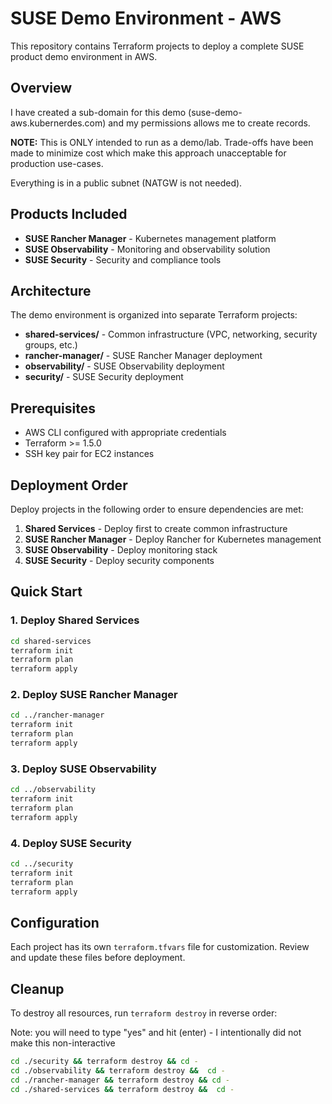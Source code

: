 # SUSE Demo Environment - AWS

This repository contains Terraform projects to deploy a complete SUSE product demo environment in AWS.

## Overview
I have created a sub-domain for this demo (suse-demo-aws.kubernerdes.com) and my permissions allows me to create records. 

**NOTE:** This is ONLY intended to run as a demo/lab. Trade-offs have been made to minimize cost which make this approach unacceptable for production use-cases.

Everything is in a public subnet (NATGW is not needed).

## Products Included

- **SUSE Rancher Manager** - Kubernetes management platform
- **SUSE Observability** - Monitoring and observability solution
- **SUSE Security** - Security and compliance tools

## Architecture

The demo environment is organized into separate Terraform projects:

- **shared-services/** - Common infrastructure (VPC, networking, security groups, etc.)
- **rancher-manager/** - SUSE Rancher Manager deployment
- **observability/** - SUSE Observability deployment
- **security/** - SUSE Security deployment

## Prerequisites

- AWS CLI configured with appropriate credentials
- Terraform >= 1.5.0
- SSH key pair for EC2 instances

## Deployment Order

Deploy projects in the following order to ensure dependencies are met:

1. **Shared Services** - Deploy first to create common infrastructure
2. **SUSE Rancher Manager** - Deploy Rancher for Kubernetes management
3. **SUSE Observability** - Deploy monitoring stack
4. **SUSE Security** - Deploy security components

## Quick Start

### 1. Deploy Shared Services

```bash
cd shared-services
terraform init
terraform plan
terraform apply
```

### 2. Deploy SUSE Rancher Manager

```bash
cd ../rancher-manager
terraform init
terraform plan
terraform apply
```

### 3. Deploy SUSE Observability

```bash
cd ../observability
terraform init
terraform plan
terraform apply
```

### 4. Deploy SUSE Security

```bash
cd ../security
terraform init
terraform plan
terraform apply
```

## Configuration

Each project has its own `terraform.tfvars` file for customization. Review and update these files before deployment.

## Cleanup

To destroy all resources, run `terraform destroy` in reverse order:

Note: you will need to type "yes" and hit (enter) - I intentionally did not make this non-interactive
```bash
cd ./security && terraform destroy && cd -
cd ./observability && terraform destroy &&  cd -
cd ./rancher-manager && terraform destroy && cd -
cd ./shared-services && terraform destroy &&  cd -
```
